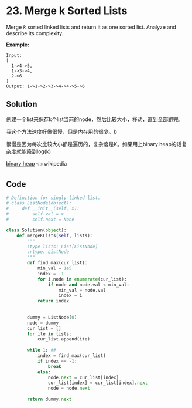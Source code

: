 

# 23. Merge k Sorted Lists

Merge *k* sorted linked lists and return it as one sorted list. Analyze and describe its complexity.

**Example:**

```
Input:
[
  1->4->5,
  1->3->4,
  2->6
]
Output: 1->1->2->3->4->4->5->6
```



## Solution

创建一个list来保存k个list当前的node，然后比较大小，移动，直到全部跑完。

我这个方法速度好像很慢，但是内存用的很少。b

很慢是因为每次比较大小都是遍历的，复杂度是K。如果用上binary heap的话复杂度就能降到log(k)

[binary heap](https://zh.wikipedia.org/wiki/%E4%BA%8C%E5%8F%89%E5%A0%86) 👈 wikipedia

## Code

```python
# Definition for singly-linked list.
# class ListNode(object):
#     def __init__(self, x):
#         self.val = x
#         self.next = None

class Solution(object):
    def mergeKLists(self, lists):
        """
        :type lists: List[ListNode]
        :rtype: ListNode
        """
        def find_max(cur_list):
            min_val = 1e5
            index = -1
            for i,node in enumerate(cur_list):
                if node and node.val < min_val:
                    min_val = node.val
                    index = i
            return index
        
            
        dummy = ListNode(0)
        node = dummy
        cur_list = []
        for ite in lists:
            cur_list.append(ite)
            
        while 1: ##
            index = find_max(cur_list)
            if index == -1:
                break
            else:
                node.next = cur_list[index]
                cur_list[index] = cur_list[index].next
                node = node.next
                
        return dummy.next
```


